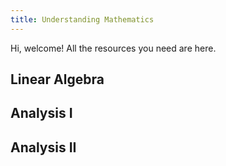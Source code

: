 ```yaml
---
title: Understanding Mathematics
---
```


Hi, welcome! All the resources you need are here.


## Linear Algebra
## Analysis I
## Analysis II
